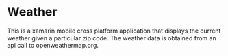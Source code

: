 # Weather
This is a xamarin mobile cross platform application that displays the current weather given a particular zip code.
The weather data is obtained from an api call to openweathermap.org.
